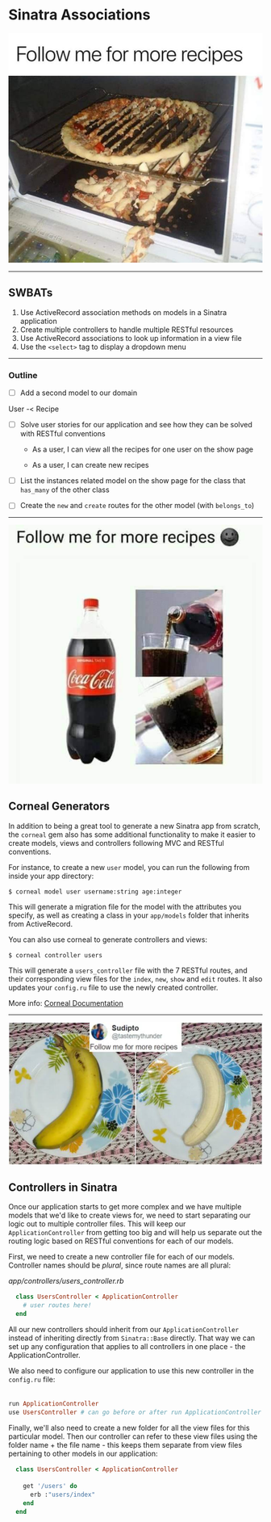 # Sinatra Associations

![recipe 1](pics/recipe2.jpg)

___

## SWBATs
1. Use ActiveRecord association methods on models in a Sinatra application
2. Create multiple controllers to handle multiple RESTful resources
3. Use ActiveRecord associations to look up information in a view file
4. Use the `<select>` tag to display a dropdown menu

___

### Outline
- [ ] Add a second model to our domain

User -< Recipe

- [ ] Solve user stories for our application and see how they can be solved with RESTful conventions

    - As a user, I can view all the recipes for one user on the show page
    
    - As a user, I can create new recipes

- [ ] List the instances related model on the show page for the class that `has_many` of the other class
- [ ] Create the `new` and `create` routes for the other model (with `belongs_to`)

___

![recipe 2](pics/recipe3.jpg)


## Corneal Generators

In addition to being a great tool to generate a new Sinatra app from scratch, the `corneal` gem also has some additional functionality to make it easier to create models, views and controllers following MVC and RESTful conventions. 

For instance, to create a new `user` model, you can run the following from inside your app directory:

```
$ corneal model user username:string age:integer
```

This will generate a migration file for the model with the attributes you specify, as well as creating a class in your `app/models` folder that inherits from ActiveRecord.

You can also use corneal to generate controllers and views:

```
$ corneal controller users
```

This will generate a `users_controller` file with the 7 RESTful routes, and their corresponding view files for the `index`, `new`, `show` and `edit` routes. It also updates your `config.ru` file to use the newly created controller.

More info: [Corneal Documentation](https://github.com/thebrianemory/corneal)

___

![recipe 3](pics/recipe1.jpg)


## Controllers in Sinatra

Once our application starts to get more complex and we have multiple models that we'd like to create views for, we need to start separating our logic out to multiple controller files. This will keep our `ApplicationController` from getting too big and will help us separate out the routing logic based on RESTful conventions for each of our models. 

First, we need to create a new controller file for each of our models. Controller names should be _plural_, since route names are all plural:

_app/controllers/users_controller.rb_
```rb
  class UsersController < ApplicationController
    # user routes here!
  end
```

All our new controllers should inherit from our `ApplicationController` instead of inheriting directly from `Sinatra::Base` directly. That way we can set up any configuration that applies to all controllers in one place - the ApplicationController.

We also need to configure our application to use this new controller in the `config.ru` file:

```rb
  
run ApplicationController
use UsersController # can go before or after run ApplicationController
```

Finally, we'll also need to create a new folder for all the view files for this particular model. Then our controller can refer to these view files using the folder name + the file name - this keeps them separate from view files pertaining to other models in our application:

```rb
  class UsersController < ApplicationController
    
    get '/users' do
      erb :"users/index"
    end
  end
```
